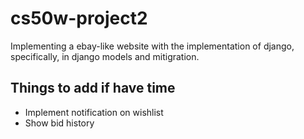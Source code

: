# cs50w-project2
Implementing a ebay-like website with the implementation of django, specifically, in django models and mitigration.


## Things to add if have time
- Implement notification on wishlist 
- Show bid history